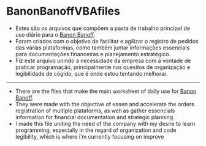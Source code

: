 # BanonBanoffVBAfiles



- Estes são os arquivos que compõem a pasta de trabalho principal de uso diário para o [Banon Banoff](https://cliolink.com/banonbanoff).
- Foram criados com o objetivo de facilitar e agilizar o registro de pedidos das várias plataformas, como também juntar informações essenciais para documentações financeiras e planejamento estratégico.
- Fiz este arquivo unindo a necessidade da empresa com a vontade de praticar programação, principalmente nos quesitos de organização e legibilidade de cógido, que é onde estou tentando melhorar.

<hr>

- There are the files that make the main worksheet of daily use for [Banon Banoff](https://cliolink.com/banonbanoff).
- They were made with the objective of easen and accelerate the orders registration of multiple plataforms, as well as gather essencials information for financial documentation and strategic planning.
- I made this file uniting the need of the company with my desire to learn programming, especially in the regard of organization and code legibility, which is where i'm currently focusing on improve
